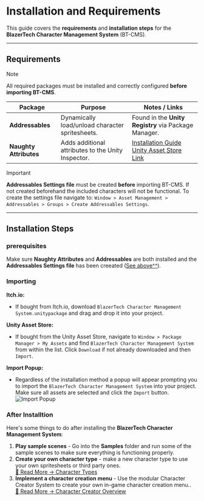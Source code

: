 # Installation and Requirements

This guide covers the **requirements** and **installation steps** for the **BlazerTech Character Management System** (BT-CMS).

---

## Requirements

> [!NOTE]  
> All required packages must be installed and correctly configured **before importing BT-CMS**.

| Package | Purpose | Notes / Links |
|---------|---------|---------------|
| **Addressables** | Dynamically load/unload character spritesheets. | Found in the **Unity Registry** via Package Manager. |
| **Naughty Attributes** | Adds additional attributes to the Unity Inspector. | [Installation Guide](https://dbrizov.github.io/na-docs/general/installation.html) <br> [Unity Asset Store Link](https://assetstore.unity.com/packages/tools/utilities/naughtyattributes-129996) |

> [!IMPORTANT]  
> **Addressables Settings file** must be created **before** importing BT-CMS. If not created beforehand the included characters will not be functional.
> To create the settings file navigate to: `Window > Asset Management > Addressables > Groups > Create Addressables Settings`.

---

## Installation Steps

### prerequisites
Make sure **Naughty Attributes** and **Addressables** are both installed and the **Addressables Settings file** has been creeated ([See above^^](#requirements)).

### Importing
**Itch.io:**
- If bought from Itch.io, download `BlazerTech Character Management System.unitypackage` and drag and drop it into your project.

**Unity Asset Store:**
- If bought from the Unity Asset Store, navigate to `Window > Package Manager > My Assets` and find `BlazerTech Character Management System` from within the list. Click `Download` if not already downloaded and then `Import`.

**Import Popup:**
- Regardless of the installation method a popup will appear prompting you to import the `BlazerTech Character Management System` into your project. Make sure all assets are selected and click the `Import` button.  
![Import Popup](~/images/import-popup.png)

### After Installtion
Here's some things to do after installing the **BlazerTech Character Management System**:
1. **Play sample scenes** - Go into the **Samples** folder and run some of the sample scenes to make sure everything is functioning properly.
2. **Create your own character type** - make a new character type to use your own spritesheets or third party ones.  
[🔗 Read More → Character Types](xref:character-types)
3. **Implement a character creation menu** - Use the modular Character Creator System to create your own in-game character creation menu..  
[🔗 Read More → Character Creator Overview](xref:character-creator-overview)